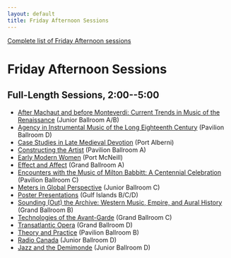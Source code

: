 ```yaml
---
layout: default
title: Friday Afternoon Sessions
---
```


[Complete list of Friday Afternoon sessions](complete.html)

# Friday Afternoon Sessions

## Full-Length Sessions, 2:00--5:00

- [After Machaut and before Monteverdi: Current Trends in Music of the Renaissance](after-machaut-and-before-monteverdi.html) <span class="room">(Junior Ballroom A/B)</span>
- [Agency in Instrumental Music of the Long Eighteenth Century](agency-in-instrumental-music-of-the-long-eighteenth-century.html) <span class="room">(Pavilion Ballroom D)</span>
- [Case Studies in Late Medieval Devotion](case-studies-in-late-medieval-devotion.html) <span class="room">(Port Alberni)</span>
- [Constructing the Artist](constructing-the-artist.html) <span class="room">(Pavilion Ballroom A)</span>
- [Early Modern Women](early-modern-women.html) <span class="room">(Port McNeill)</span>
- [Effect and Affect](effect-and-affect.html) <span class="room">(Grand Ballroom A)</span>
- [Encounters with the Music of Milton Babbitt: A Centennial Celebration](encounters-with-the-music-of-milton-babbitt.html) <span class="room">(Pavilion Ballroom C)</span>
- [Meters in Global Perspective](meters-in-global-perspective.html) <span class="room">(Junior Ballroom C)</span>
- [Poster Presentations](poster-presentations.html) <span class="room">(Gulf Islands B/C/D)</span>
- [Sounding (Out) the Archive: Western Music, Empire, and Aural History](sounding-out-the-archive.html) <span class="room">(Grand Ballroom B)</span>
- [Technologies of the Avant-Garde](technologies-of-the-avant-garde.html) <span class="room">(Grand Ballroom C)</span>
- [Transatlantic Opera](transatlantic-opera.html) <span class="room">(Grand Ballroom D)</span>
- [Theory and Practice](theory-and-practice.html) <span class="room">(Pavilion Ballroom B)</span>
- [Radio Canada](radio-canada.html) <span class="room">(Junior Ballroom D)</span>
- [Jazz and the Demimonde](jazz-and-the-demimonde.html) <span class="room">(Junior Ballroom D)</span>
